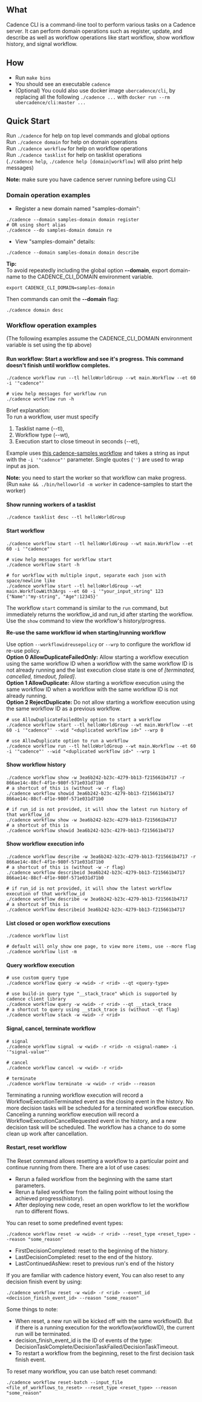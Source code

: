 ## What
Cadence CLI is a command-line tool to perform various tasks on a Cadence server.
It can perform domain operations such as register, update, and describe as well as workflow operations like
start workflow, show workflow history, and signal workflow.

## How
- Run `make bins`
- You should see an executable `cadence`
- (Optional) You could also use docker image `ubercadence/cli`, by replacing all the following `./cadence ...` with `docker run --rm ubercadence/cli:master ...`

## Quick Start
Run `./cadence` for help on top level commands and global options   
Run `./cadence domain` for help on domain operations  
Run `./cadence workflow` for help on workflow operations  
Run `./cadence tasklist` for help on tasklist operations  
(`./cadence help`, `./cadence help [domain|workflow]` will also print help messages)

**Note:** make sure you have cadence server running before using CLI 

### Domain operation examples 
- Register a new domain named "samples-domain":  
```
./cadence --domain samples-domain domain register 
# OR using short alias  
./cadence --do samples-domain domain re
```   
- View "samples-domain" details:   
```
./cadence --domain samples-domain domain describe  
```

**Tip:**  
To avoid repeatedly including the global option **--domain**, 
export domain-name to the CADENCE_CLI_DOMAIN environment variable.
```
export CADENCE_CLI_DOMAIN=samples-domain
```
Then commands can omit the **--domain** flag:
```
./cadence domain desc
```

### Workflow operation examples
(The following examples assume the CADENCE_CLI_DOMAIN environment variable is set using the tip above)

#### Run workflow: Start a workflow and see it's progress. This command doesn't finish until workflow completes.
```
./cadence workflow run --tl helloWorldGroup --wt main.Workflow --et 60 -i '"cadence"'

# view help messages for workflow run
./cadence workflow run -h
``` 
Brief explanation:  
To run a workflow, user must specify 
1. Tasklist name (--tl), 
2. Workflow type (--wt), 
3. Execution start to close timeout in seconds (--et), 

Example uses [this cadence-samples workflow](https://github.com/samarabbas/cadence-samples/blob/master/cmd/samples/recipes/helloworld/helloworld_workflow.go) 
and takes a string as input with the `-i '"cadence"'` parameter. Single quotes (`''`) are used to wrap input as json. 

**Note:** you need to start the worker so that workflow can make progress.  
(Run `make && ./bin/helloworld -m worker` in cadence-samples to start the worker)

#### Show running workers of a tasklist
```
./cadence tasklist desc --tl helloWorldGroup
```

#### Start workflow
```
./cadence workflow start --tl helloWorldGroup --wt main.Workflow --et 60 -i '"cadence"'

# view help messages for workflow start
./cadence workflow start -h

# for workflow with multiple input, separate each json with space/newline like
./cadence workflow start --tl helloWorldGroup --wt main.WorkflowWith3Args --et 60 -i '"your_input_string" 123 {"Name":"my-string", "Age":12345}'
```
The workflow `start` command is similar to the `run` command, but immediately returns the workflow_id and 
run_id after starting the workflow. Use the `show` command to view the workflow's history/progress.  

**Re-use the same workflow id when starting/running workflow**

Use option `--workflowidreusepolicy` or `--wrp` to configure the workflow id re-use policy.  
**Option 0 AllowDuplicateFailedOnly:** Allow starting a workflow execution using the same workflow ID when a workflow with the same workflow ID is not already running and the last execution close state is one of *[terminated, cancelled, timedout, failed]*.  
**Option 1 AllowDuplicate:** Allow starting a workflow execution using the same workflow ID when a workflow with the same workflow ID is not already running.  
**Option 2 RejectDuplicate:** Do not allow starting a workflow execution using the same workflow ID as a previous workflow.  
```
# use AllowDuplicateFailedOnly option to start a workflow
./cadence workflow start --tl helloWorldGroup --wt main.Workflow --et 60 -i '"cadence"' --wid "<duplicated workflow id>" --wrp 0

# use AllowDuplicate option to run a workflow
./cadence workflow run --tl helloWorldGroup --wt main.Workflow --et 60 -i '"cadence"' --wid "<duplicated workflow id>" --wrp 1
```

#### Show workflow history
```
./cadence workflow show -w 3ea6b242-b23c-4279-bb13-f215661b4717 -r 866ae14c-88cf-4f1e-980f-571e031d71b0
# a shortcut of this is (without -w -r flag)
./cadence workflow showid 3ea6b242-b23c-4279-bb13-f215661b4717 866ae14c-88cf-4f1e-980f-571e031d71b0

# if run_id is not provided, it will show the latest run history of that workflow_id
./cadence workflow show -w 3ea6b242-b23c-4279-bb13-f215661b4717
# a shortcut of this is
./cadence workflow showid 3ea6b242-b23c-4279-bb13-f215661b4717
```

#### Show workflow execution info
```
./cadence workflow describe -w 3ea6b242-b23c-4279-bb13-f215661b4717 -r 866ae14c-88cf-4f1e-980f-571e031d71b0
# a shortcut of this is (without -w -r flag)
./cadence workflow describeid 3ea6b242-b23c-4279-bb13-f215661b4717 866ae14c-88cf-4f1e-980f-571e031d71b0

# if run_id is not provided, it will show the latest workflow execution of that workflow_id
./cadence workflow describe -w 3ea6b242-b23c-4279-bb13-f215661b4717
# a shortcut of this is
./cadence workflow describeid 3ea6b242-b23c-4279-bb13-f215661b4717
```

#### List closed or open workflow executions
```
./cadence workflow list

# default will only show one page, to view more items, use --more flag
./cadence workflow list -m
```

#### Query workflow execution
```
# use custom query type
./cadence workflow query -w <wid> -r <rid> --qt <query-type>

# use build-in query type "__stack_trace" which is supported by cadence client library
./cadence workflow query -w <wid> -r <rid> --qt __stack_trace
# a shortcut to query using __stack_trace is (without --qt flag)
./cadence workflow stack -w <wid> -r <rid> 
```

#### Signal, cancel, terminate workflow
```
# signal
./cadence workflow signal -w <wid> -r <rid> -n <signal-name> -i '"signal-value"'

# cancel
./cadence workflow cancel -w <wid> -r <rid>

# terminate
./cadence workflow terminate -w <wid> -r <rid> --reason 
```
Terminating a running workflow execution will record a WorkflowExecutionTerminated event as the closing event in the history. No more decision tasks will be scheduled for a terminated workflow execution.  
Canceling a running workflow execution will record a WorkflowExecutionCancelRequested event in the history, and a new decision task will be scheduled. The workflow has a chance to do some clean up work after cancellation.

#### Restart, reset workflow
The Reset command allows resetting a workflow to a particular point and continue running from there.
There are a lot of use cases:
- Rerun a failed workflow from the beginning with the same start parameters.
- Rerun a failed workflow from the failing point without losing the achieved progress(history).
- After deploying new code, reset an open workflow to let the workflow run to different flows.

You can reset to some predefined event types:
```
./cadence workflow reset -w <wid> -r <rid> --reset_type <reset_type> --reason "some_reason"
```

- FirstDecisionCompleted: reset to the beginning of the history.
- LastDecisionCompleted: reset to the end of the history.
- LastContinuedAsNew: reset to previous run's end of the history

If you are familiar with cadence history event, You can also reset to any decision finish event by using:
```
./cadence workflow reset -w <wid> -r <rid> --event_id <decision_finish_event_id> --reason "some_reason"
```
Some things to note:
- When reset, a new run will be kicked off with the same workflowID. But if there is a running execution for the workflow(workflowID), the current run will be terminated.
- decision_finish_event_id is the ID of events of the type: DecisionTaskComplete/DecisionTaskFailed/DecisionTaskTimeout.
- To restart a workflow from the beginning, reset to the first decision task finish event.

To reset many workflow, you can use batch reset command:
```
./cadence workflow reset-batch --input_file <file_of_workflows_to_reset> --reset_type <reset_type> --reason "some_reason"
```